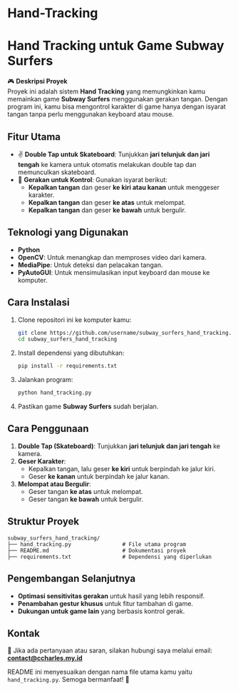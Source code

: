 # Hand-Tracking

# **Hand Tracking untuk Game Subway Surfers**

🎮 **Deskripsi Proyek**  
Proyek ini adalah sistem **Hand Tracking** yang memungkinkan kamu memainkan game **Subway Surfers** menggunakan gerakan tangan. Dengan program ini, kamu bisa mengontrol karakter di game hanya dengan isyarat tangan tanpa perlu menggunakan keyboard atau mouse.



## **Fitur Utama**
- ✌️ **Double Tap untuk Skateboard**: Tunjukkan **jari telunjuk dan jari tengah** ke kamera untuk otomatis melakukan double tap dan memunculkan skateboard.  
- 👊 **Gerakan untuk Kontrol**: Gunakan isyarat berikut:
  - **Kepalkan tangan** dan geser **ke kiri atau kanan** untuk menggeser karakter.
  - **Kepalkan tangan** dan geser **ke atas** untuk melompat.
  - **Kepalkan tangan** dan geser **ke bawah** untuk bergulir.



## **Teknologi yang Digunakan**
- **Python**  
- **OpenCV**: Untuk menangkap dan memproses video dari kamera.  
- **MediaPipe**: Untuk deteksi dan pelacakan tangan.  
- **PyAutoGUI**: Untuk mensimulasikan input keyboard dan mouse ke komputer.  



## **Cara Instalasi**
1. Clone repositori ini ke komputer kamu:
   ```bash
   git clone https://github.com/username/subway_surfers_hand_tracking.git
   cd subway_surfers_hand_tracking
   ```

2. Install dependensi yang dibutuhkan:
   ```bash
   pip install -r requirements.txt
   ```

3. Jalankan program:
   ```bash
   python hand_tracking.py
   ```

4. Pastikan game **Subway Surfers** sudah berjalan.



## **Cara Penggunaan**
1. **Double Tap (Skateboard)**: Tunjukkan **jari telunjuk dan jari tengah** ke kamera.  
2. **Geser Karakter**:  
   - Kepalkan tangan, lalu geser **ke kiri** untuk berpindah ke jalur kiri.  
   - Geser **ke kanan** untuk berpindah ke jalur kanan.  
3. **Melompat atau Bergulir**:  
   - Geser tangan **ke atas** untuk melompat.  
   - Geser tangan **ke bawah** untuk bergulir.  



## **Struktur Proyek**
```
subway_surfers_hand_tracking/
├── hand_tracking.py                # File utama program
├── README.md                       # Dokumentasi proyek
├── requirements.txt                # Dependensi yang diperlukan
```


## **Pengembangan Selanjutnya**
- **Optimasi sensitivitas gerakan** untuk hasil yang lebih responsif.  
- **Penambahan gestur khusus** untuk fitur tambahan di game.  
- **Dukungan untuk game lain** yang berbasis kontrol gerak.  


## **Kontak**
📧 Jika ada pertanyaan atau saran, silakan hubungi saya melalui email:  
**contact@ccharles.my.id**

README ini menyesuaikan dengan nama file utama kamu yaitu `hand_tracking.py`. Semoga bermanfaat! 🚀
